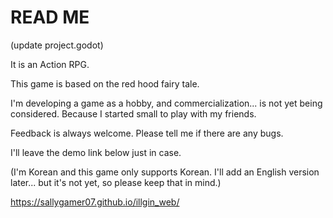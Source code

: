 # READ ME

(update project.godot)

It is an Action RPG.

This game is based on the red hood fairy tale.

I'm developing a game as a hobby, and commercialization... is not yet being considered. Because I started small to play with my friends.

Feedback is always welcome. Please tell me if there are any bugs.

I'll leave the demo link below just in case.

(I'm Korean and this game only supports Korean. I'll add an English version later... but it's not yet, so please keep that in mind.)

https://sallygamer07.github.io/illgin_web/

